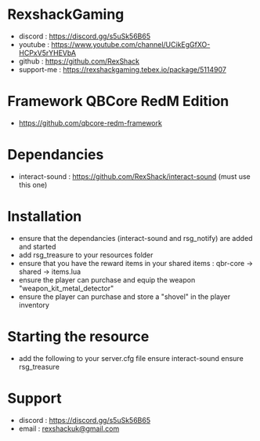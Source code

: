 # RexshackGaming
- discord : https://discord.gg/s5uSk56B65
- youtube : https://www.youtube.com/channel/UCikEgGfXO-HCPxV5rYHEVbA
- github : https://github.com/RexShack
- support-me : https://rexshackgaming.tebex.io/package/5114907

# Framework QBCore RedM Edition
- https://github.com/qbcore-redm-framework

# Dependancies
- interact-sound : https://github.com/RexShack/interact-sound (must use this one)

# Installation
- ensure that the dependancies (interact-sound and rsg_notify) are added and started
- add rsg_treasure to your resources folder
- ensure that you have the reward items in your shared items : qbr-core -> shared -> items.lua
- ensure the player can purchase and equip the weapon "weapon_kit_metal_detector"
- ensure the player can purchase and store a "shovel" in the player inventory

# Starting the resource
- add the following to your server.cfg file
ensure interact-sound
ensure rsg_treasure

# Support
- discord : https://discord.gg/s5uSk56B65
- email : rexshackuk@gmail.com